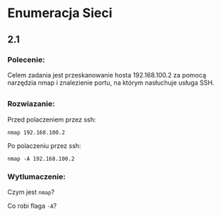 # Enumeracja Sieci


## 2.1 
### Polecenie:
Celem zadania jest przeskanowanie hosta 192.168.100.2 za pomocą narzędzia nmap i znalezienie portu, na którym nasłuchuje usługa SSH.
##

### Rozwiazanie:

Przed polaczeniem przez ssh:

`nmap 192.168.100.2`

Po polaczeniu przez ssh:

`nmap -A 192.168.100.2`

### Wytlumaczenie:

Czym jest `nmap`?

Co robi flaga `-A`?